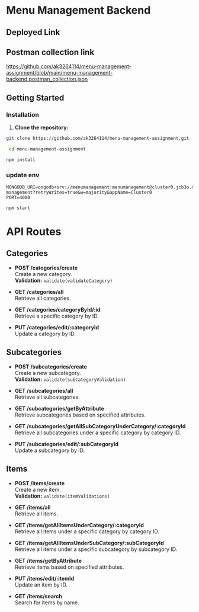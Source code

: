 # Menu Management Backend

## Deployed Link


## Postman collection link
https://github.com/ak3264114/menu-management-assignment/blob/main/menu-management-backend.postman_collection.json


## Getting Started


### Installation

1. **Clone the repository:**

 ```bash
 git clone https://github.com/ak3264114/menu-management-assignment.git
 ```
```bash
 cd menu-management-assignment
 ```    
 ```bash
 npm install
 ```
   
 ### update env
    MONGODB_URI=ongodb+srv://menumanagement:menumanagement@cluster0.jcb3o.mongodb.net/menu-management?retryWrites=true&w=majority&appName=Cluster0
    PORT=4000

```bash
npm start
```

# API Routes

## Categories

- **POST /categories/create**  
  Create a new category.  
  **Validation:** `validate(validateCategory)`

- **GET /categories/all**  
  Retrieve all categories.

- **GET /categories/categoryById/:id**  
  Retrieve a specific category by ID.

- **PUT /categories/edit/:categoryId**  
  Update a category by ID.

## Subcategories

- **POST /subcategories/create**  
  Create a new subcategory.  
  **Validation:** `validate(subCategoryValidation)`

- **GET /subcategories/all**  
  Retrieve all subcategories.

- **GET /subcategories/getByAttribute**  
  Retrieve subcategories based on specified attributes.

- **GET /subcategories/getAllSubCategoryUnderCategory/:categoryId**  
  Retrieve all subcategories under a specific category by category ID.

- **PUT /subcategories/edit/:subCategoryId**  
  Update a subcategory by ID.

## Items

- **POST /items/create**  
  Create a new item.  
  **Validation:** `validate(itemValidations)`

- **GET /items/all**  
  Retrieve all items.

- **GET /items/getAllItemsUnderCategory/:categoryId**  
  Retrieve all items under a specific category by category ID.

- **GET /items/getAllItemsUnderSubCategory/:subCategoryId**  
  Retrieve all items under a specific subcategory by subcategory ID.

- **GET /items/getByAttribute**  
  Retrieve items based on specified attributes.

- **PUT /items/edit/:itemId**  
  Update an item by ID.

- **GET /items/search**  
  Search for items by name.
